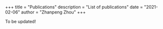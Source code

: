 +++
title = "Publications"
description = "List of publications"
date = "2021-02-06"
author = "Zhanpeng Zhou"
+++

To be updated!